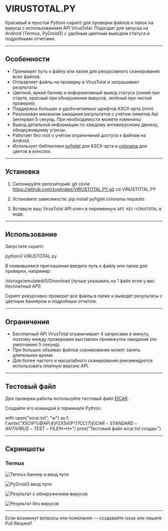 # VIRUSTOTAL.PY

Красивый и простой Python-скрипт для проверки файлов и папок на вирусы с использованием API VirusTotal. Подходит для запуска на Android (Termux, PyDroid3) с удобным цветным выводом статуса и подробными отчетами.

---

## Особенности

- Принимает путь к файлу или папке для рекурсивного сканирования всех файлов.
- Отправляет файлы на проверку в VirusTotal и запрашивает результаты.
- Цветной, яркий баннер и информативный вывод статуса (синий при старте, красный при обнаружении вирусов, зелёный при чистой проверке).
- Поддержка больших и удобочитаемых шрифтов ASCII-арта (mini).
- Реализован механизм ожидания результатов с учётом лимитов Api (интервал 5 секунд. При необходимости можете изменить)
- Вывод детальной информации по каждому антивирусному движку, обнаружившему угрозы.
- Работает без root с учётом ограничений доступа к файлам на Android.
- Использует библиотеки [pyfiglet](https://github.com/pwaller/pyfiglet) для ASCII-арта и [colorama](https://github.com/tartley/colorama) для цветов в консоли.

---

## Установка

1. Склонируйте репозиторий:
git clone https://github.com/zyphralex/VIRUSTOTAL.PY.git
cd VIRUSTOTAL.PY


2. Установите зависимости:
pip install pyfiglet colorama requests


3. Вставьте ваш VirusTotal API ключ в переменную `API-KEY-VIRUSTOTAL` в коде.

---

## Использование

Запустите скрипт:

python3 VIRUSTOTAL.py


В появившемся приглашении введите путь к файлу или папке для проверки, например:

/storage/emulated/0/Download (лучше указывать на 1 файл если у вас бесплатный API)


Скрипт рекурсивно проверит все файлы в папке и выведет результаты с цветным баннером и подробным отчетом.

---

## Ограничения

- Бесплатный API VirusTotal ограничивает 4 запросами в минуту, поэтому между проверками выставлен промежуток ожидания (по умолчанию 5 секунд).
- При больших объемах файлов сканирование может занять длительное время.
- Для более частого и масштабного сканирования рекомендуется использовать платную версию API.

---

## Тестовый файл

Для проверки работы используйте тестовый файл [EICAR](https://www.eicar.org/?page_id=3950).

Создайте его командой в терминале Python:

with open("eicar.txt", "w") as f:
f.write("X5O!P%@AP[4\PZX54(P^)7CC)7}$EICAR-STANDARD-ANTIVIRUS-TEST-FILE!$H+H*")
print("Тестовый файл eicar.txt создан.")


---

## Скриншоты

### Termux

![Termux баннер и ввод пути](screenshots/banner_start.png)


![PyDroid3 ввод пути](screenshots/input_path.png)


![Результат с обнаружением вирусов](screenshots/result_with_viruses.png)

![Результат без вирусов](screenshots/result_clean.png)

---

Если возникнут вопросы или пожелания — создавайте issue или пишите Pull Request!
